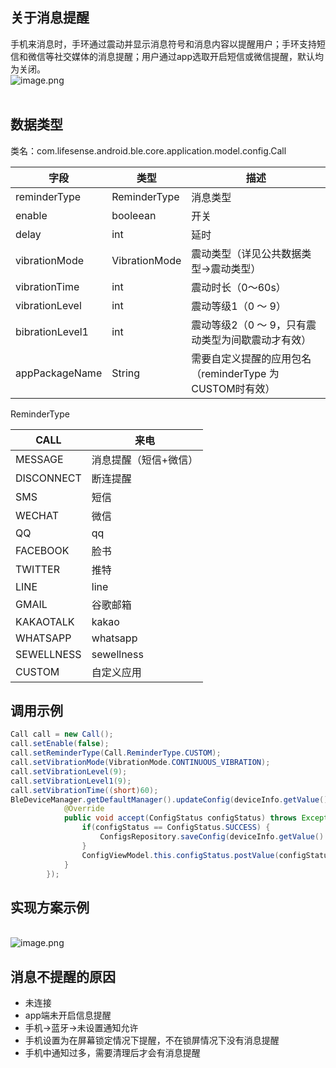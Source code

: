 <a name="D2WIh"></a>
## 关于消息提醒
手机来消息时，手环通过震动并显示消息符号和消息内容以提醒用户；手环支持短信和微信等社交媒体的消息提醒；用户通过app选取开启短信或微信提醒，默认均为关闭。<br />![image.png](https://cdn.nlark.com/yuque/0/2021/png/265997/1616738152372-68d1f04c-77ea-45fd-a812-df6d5d47b478.png#align=left&display=inline&height=430&margin=%5Bobject%20Object%5D&name=image.png&originHeight=430&originWidth=1552&size=149232&status=done&style=none&width=1552)<br />           
<a name="VlbMD"></a>
## 数据类型
类名：com.lifesense.android.ble.core.application.model.config.Call

| 字段 | 类型 | 描述 |
| --- | --- | --- |
| reminderType | ReminderType | 消息类型 |
| enable | booleean | 开关 |
| delay | int | 延时 |
| vibrationMode | VibrationMode | 震动类型（详见公共数据类型->震动类型） |
| vibrationTime | int | 震动时长（0～60s） |
| vibrationLevel | int | 震动等级1（0 ～ 9） |
| bibrationLevel1 | int | 震动等级2（0 ～ 9，只有震动类型为间歇震动才有效） |
| appPackageName | String | 需要自定义提醒的应用包名（reminderType 为CUSTOM时有效） |

ReminderType

| CALL | 来电 |
| --- | --- |
| MESSAGE | 消息提醒（短信+微信） |
| DISCONNECT | 断连提醒 |
| SMS | 短信 |
| WECHAT | 微信 |
| QQ | qq |
| FACEBOOK | 脸书 |
| TWITTER | 推特 |
| LINE | line |
| GMAIL | 谷歌邮箱 |
| KAKAOTALK | kakao |
| WHATSAPP | whatsapp |
| SEWELLNESS | sewellness |
| CUSTOM | 自定义应用 |

<a name="L3zIE"></a>
## 调用示例
```java
Call call = new Call();
call.setEnable(false);
call.setReminderType(Call.ReminderType.CUSTOM);
call.setVibrationMode(VibrationMode.CONTINUOUS_VIBRATION);
call.setVibrationLevel(9);
call.setVibrationLevel1(9);
call.setVibrationTime((short)60);
BleDeviceManager.getDefaultManager().updateConfig(deviceInfo.getValue().getMac(), call, new Consumer<ConfigStatus>() {
            @Override
            public void accept(ConfigStatus configStatus) throws Exception {
                if(configStatus == ConfigStatus.SUCCESS) {
                    ConfigsRepository.saveConfig(deviceInfo.getValue().getMac(),config);
                }
                ConfigViewModel.this.configStatus.postValue(configStatus);
            }
        });
```
<a name="1J9HU"></a>
## 实现方案示例

<br />![image.png](https://cdn.nlark.com/yuque/0/2021/png/265997/1616738469724-5ff02b72-db70-43b8-9306-f689f9f75a4b.png#align=left&display=inline&height=426&margin=%5Bobject%20Object%5D&name=image.png&originHeight=426&originWidth=863&size=53293&status=done&style=none&width=863)
<a name="P6E16"></a>
## 消息不提醒的原因

- 未连接
- app端未开启信息提醒
- 手机->蓝牙->未设置通知允许
- 手机设置为在屏幕锁定情况下提醒，不在锁屏情况下没有消息提醒
- 手机中通知过多，需要清理后才会有消息提醒

